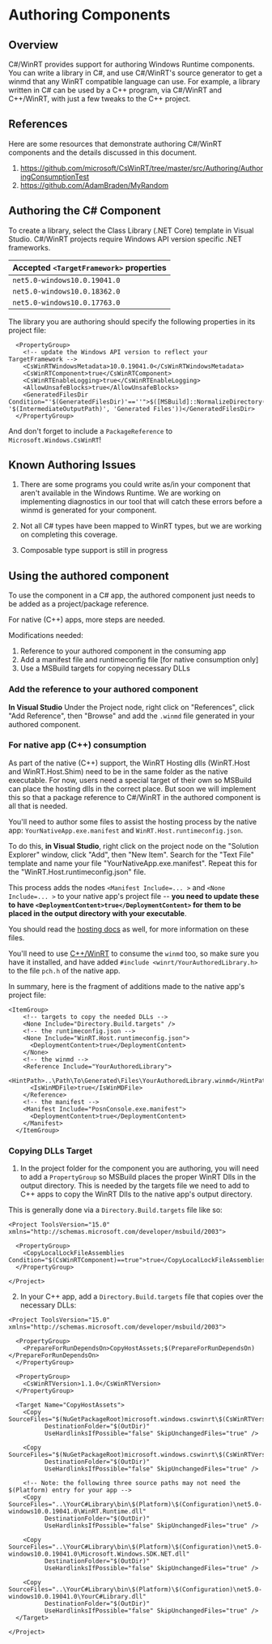 # Authoring Components

## Overview
C#/WinRT provides support for authoring Windows Runtime components. You can write a library in C#, and use C#/WinRT's source generator to get a winmd that any WinRT compatible language can use. For example, a library written in C# can be used by a C++ program, via C#/WinRT and C++/WinRT, with just a few tweaks to the C++ project.


## References
Here are some resources that demonstrate authoring C#/WinRT components and the details discussed in this document.
1. https://github.com/microsoft/CsWinRT/tree/master/src/Authoring/AuthoringConsumptionTest
2. https://github.com/AdamBraden/MyRandom


## Authoring the C# Component
To create a library, select the Class Library (.NET Core) template in Visual Studio. C#/WinRT projects require Windows API version specific .NET frameworks.

Accepted `<TargetFramework>` properties |
--- |
`net5.0-windows10.0.19041.0` |
`net5.0-windows10.0.18362.0` |
`net5.0-windows10.0.17763.0` |

The library you are authoring should specify the following properties in its project file: 
```
  <PropertyGroup>
    <!-- update the Windows API version to reflect your TargetFramework -->
    <CsWinRTWindowsMetadata>10.0.19041.0</CsWinRTWindowsMetadata>
    <CsWinRTComponent>true</CsWinRTComponent>
    <CsWinRTEnableLogging>true</CsWinRTEnableLogging>
    <AllowUnsafeBlocks>true</AllowUnsafeBlocks>
    <GeneratedFilesDir Condition="'$(GeneratedFilesDir)'==''">$([MSBuild]::NormalizeDirectory('$(MSBuildProjectDirectory)', '$(IntermediateOutputPath)', 'Generated Files'))</GeneratedFilesDir>
  </PropertyGroup>
```
And don't forget to include a `PackageReference` to `Microsoft.Windows.CsWinRT`!


## Known Authoring Issues
1. There are some programs you could write as/in your component that aren't available in the Windows Runtime. 
We are working on implementing diagnostics in our tool that will catch these errors before a winmd is generated for your component.

2. Not all C# types have been mapped to WinRT types, but we are working on completing this coverage. 

3. Composable type support is still in progress

## Using the authored component

To use the component in a C# app, the authored component just needs to be added as a project/package reference.

For native (C++) apps, more steps are needed.

Modifications needed: 
  1. Reference to your authored component in the consuming app
  2. Add a manifest file and runtimeconfig file [for native consumption only] 
  3. Use a MSBuild targets for copying necessary DLLs


### Add the reference to your authored component
**In Visual Studio** Under the Project node, right click on "References", click "Add Reference", then "Browse" and add the `.winmd` file generated in your authored component. 

### For native app (C++) consumption
As part of the native (C++) support, the WinRT Hosting dlls (WinRT.Host and WinRT.Host.Shim) need to be in the same folder as the native executable. 
For now, users need a special target of their own so MSBuild can place the hosting dlls in the correct place. But soon we will implement this so that a package reference to C#/WinRT in the authored component is all that is needed.   

You'll need to author some files to assist the hosting process by the native app: `YourNativeApp.exe.manifest` and `WinRT.Host.runtimeconfig.json`. 

To do this, **in Visual Studio**, right click on the project node on the "Solution Explorer" window, click "Add", then "New Item". Search for the "Text File" template and name your file "YourNativeApp.exe.manifest".
Repeat this for the "WinRT.Host.runtimeconfig.json" file. 

This process adds the nodes `<Manifest Include=... >` and `<None Include=... >` to your native app's project file -- **you need to update these to have `<DeploymentContent>true</DeploymentContent>` for them to be placed in the output directory with your executable**.  

You should read the [hosting docs](https://github.com/microsoft/CsWinRT/blob/master/docs/hosting.md) as well, for more information on these files.

You'll need to use [C++/WinRT](https://docs.microsoft.com/en-us/windows/uwp/cpp-and-winrt-apis/intro-to-using-cpp-with-winrt) to consume the `winmd` too, so make sure you have it installed, and have added `#include <winrt/YourAuthoredLibrary.h>` to the file `pch.h` of the native app.  

In summary, here is the fragment of additions made to the native app's project file:
```
<ItemGroup>
    <!-- targets to copy the needed DLLs -->
    <None Include="Directory.Build.targets" />
    <!-- the runtimeconfig.json -->
    <None Include="WinRT.Host.runtimeconfig.json">
      <DeploymentContent>true</DeploymentContent>
    </None>
    <!-- the winmd -->
    <Reference Include="YourAuthoredLibrary">
      <HintPath>..\Path\To\Generated\Files\YourAuthoredLibrary.winmd</HintPath>
      <IsWinMDFile>true</IsWinMDFile>
    </Reference>
    <!-- the manifest -->
    <Manifest Include="PosnConsole.exe.manifest">
      <DeploymentContent>true</DeploymentContent>
    </Manifest>
  </ItemGroup> 
```

### Copying DLLs Target

1. In the project folder for the component you are authoring, you will need to add a `PropertyGroup` so MSBuild places the proper WinRT Dlls in the output directory. This is needed by the targets file we need to add to C++ apps to copy the WinRT Dlls to the native app's output directory.

This is generally done via a `Directory.Build.targets` file like so:
```
<Project ToolsVersion="15.0" xmlns="http://schemas.microsoft.com/developer/msbuild/2003">
 
  <PropertyGroup>
    <CopyLocalLockFileAssemblies Condition="$(CsWinRTComponent)==true">true</CopyLocalLockFileAssemblies>
  </PropertyGroup>

</Project>
```


2. In your C++ app, add a `Directory.Build.targets` file that copies over the necessary DLLs: 
```
<Project ToolsVersion="15.0" xmlns="http://schemas.microsoft.com/developer/msbuild/2003">

  <PropertyGroup>
    <PrepareForRunDependsOn>CopyHostAssets;$(PrepareForRunDependsOn)</PrepareForRunDependsOn>
  </PropertyGroup>
  
  <PropertyGroup>
    <CsWinRTVersion>1.1.0</CsWinRTVersion>
  </PropertyGroup>
  
  <Target Name="CopyHostAssets">
    <Copy SourceFiles="$(NuGetPackageRoot)microsoft.windows.cswinrt\$(CsWinRTVersion)\native\$(Platform)\WinRT.Host.dll"
          DestinationFolder="$(OutDir)" 
          UseHardlinksIfPossible="false" SkipUnchangedFiles="true" />
    
    <Copy SourceFiles="$(NuGetPackageRoot)microsoft.windows.cswinrt\$(CsWinRTVersion)\lib\net5.0\WinRT.Host.Shim.dll"
          DestinationFolder="$(OutDir)" 
          UseHardlinksIfPossible="false" SkipUnchangedFiles="true" />
    
    <!-- Note: the following three source paths may not need the $(Platform) entry for your app -->
    <Copy SourceFiles="..\YourC#Library\bin\$(Platform)\$(Configuration)\net5.0-windows10.0.19041.0\WinRT.Runtime.dll" 
          DestinationFolder="$(OutDir)" 
          UseHardlinksIfPossible="false" SkipUnchangedFiles="true" />

    <Copy SourceFiles="..\YourC#Library\bin\$(Platform)\$(Configuration)\net5.0-windows10.0.19041.0\Microsoft.Windows.SDK.NET.dll"
          DestinationFolder="$(OutDir)"
          UseHardlinksIfPossible="false" SkipUnchangedFiles="true" />
    
    <Copy SourceFiles="..\YourC#Library\bin\$(Platform)\$(Configuration)\net5.0-windows10.0.19041.0\YourC#Library.dll"
          DestinationFolder="$(OutDir)"
          UseHardlinksIfPossible="false" SkipUnchangedFiles="true" />
  </Target>  
  
</Project>

```

